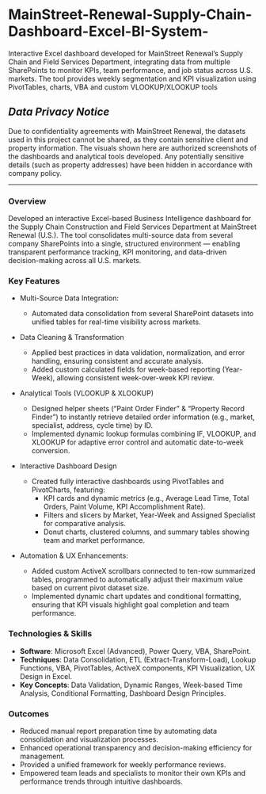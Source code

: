 # **MainStreet-Renewal-Supply-Chain-Dashboard-Excel-BI-System-**
Interactive Excel dashboard developed for MainStreet Renewal’s Supply Chain and Field Services Department, integrating data from multiple SharePoints to monitor KPIs, team performance, and job status across U.S. markets. The tool provides weekly segmentation and KPI visualization using PivotTables, charts, VBA and custom VLOOKUP/XLOOKUP tools

## **_Data Privacy Notice_**
Due to confidentiality agreements with MainStreet Renewal, the datasets used in this project cannot be shared, as they contain sensitive client and property information.
The visuals shown here are authorized screenshots of the dashboards and analytical tools developed. Any potentially sensitive details (such as property addresses) have been hidden in accordance with company policy.

---

### Overview
Developed an interactive Excel-based Business Intelligence dashboard for the Supply Chain Construction and Field Services Department at MainStreet Renewal (U.S.).
The tool consolidates multi-source data from several company SharePoints into a single, structured environment — enabling transparent performance tracking, KPI monitoring, and data-driven decision-making across all U.S. markets.

### Key Features
- Multi-Source Data Integration:
  - Automated data consolidation from several SharePoint datasets into unified tables for real-time visibility across markets.

- Data Cleaning & Transformation
  - Applied best practices in data validation, normalization, and error handling, ensuring consistent and accurate analysis.
  - Added custom calculated fields for week-based reporting (Year-Week), allowing consistent week-over-week KPI review.

- Analytical Tools (VLOOKUP & XLOOKUP)
  - Designed helper sheets (“Paint Order Finder” & “Property Record Finder”) to instantly retrieve detailed order information (e.g., market, specialist, address, cycle time) by ID.
  - Implemented dynamic lookup formulas combining IF, VLOOKUP, and XLOOKUP for adaptive error control and automatic date-to-week conversion.

- Interactive Dashboard Design
  - Created fully interactive dashboards using PivotTables and PivotCharts, featuring:
    - KPI cards and dynamic metrics (e.g., Average Lead Time, Total Orders, Paint Volume, KPI Accomplishment Rate).
    - Filters and slicers by Market, Year-Week and Assigned Specialist for comparative analysis.
    - Donut charts, clustered columns, and summary tables showing team and market performance.

- Automation & UX Enhancements:
  - Added custom ActiveX scrollbars connected to ten-row summarized tables, programmed to automatically adjust their maximum value based on current pivot dataset size.
  - Implemented dynamic chart updates and conditional formatting, ensuring that KPI visuals highlight goal completion and team performance.


### Technologies & Skills
- **Software**: Microsoft Excel (Advanced), Power Query, VBA, SharePoint.
- **Techniques**: Data Consolidation, ETL (Extract-Transform-Load), Lookup Functions, VBA, PivotTables, ActiveX components, KPI Visualization, UX Design in Excel.
- **Key Concepts**: Data Validation, Dynamic Ranges, Week-based Time Analysis, Conditional Formatting, Dashboard Design Principles.

### Outcomes
- Reduced manual report preparation time by automating data consolidation and visualization processes.
- Enhanced operational transparency and decision-making efficiency for management.
- Provided a unified framework for weekly performance reviews.
- Empowered team leads and specialists to monitor their own KPIs and performance trends through intuitive dashboards.
